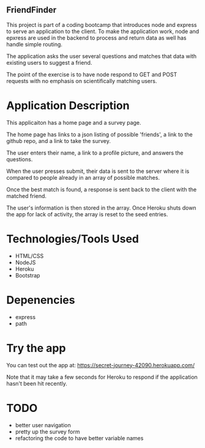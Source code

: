 ## FriendFinder
This project is part of a coding bootcamp that introduces node and express to serve an application to the client.  To make the application work,
node and epxress are used in the backend to process and return data as well has handle simple routing.

The application asks the user several questions and matches that data with existing users to suggest a friend.

The point of the exercise is to have node respond to GET and POST requests with no emphasis on scientifically matching users.

# Application Description
This applicaiton has a home page and a survey page.

The home page has links to a json listing of possible 'friends', a link to the github repo, and a link to take the survey.

The user enters their name, a link to a profile picture, and answers the questions.

When the user presses submit, their data is sent to the server where it is compared to people already in an array of possible matches.

Once the best match is found, a response is sent back to the client with the matched friend.

The user's information is then stored in the array.  Once Heroku shuts down the app for lack of activity, the array is reset to the seed entries.

# Technologies/Tools Used
* HTML/CSS
* NodeJS
* Heroku
* Bootstrap

# Depenencies
* express
* path

# Try the app
You can test out the app at: https://secret-journey-42090.herokuapp.com/

Note that it may take a few seconds for Heroku to respond if the application hasn't been hit recently.

# TODO
* better user navigation
* pretty up the survey form
* refactoring the code to have better variable names




